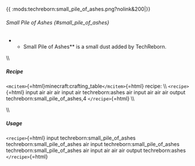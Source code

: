{{ :mods:techreborn:small_pile_of_ashes.png?nolink&200\|}}

###### Small Pile of Ashes {#small_pile_of_ashes}

-   -   Small Pile of Ashes\*\* is a small dust added by TechReborn.

\\\\

##### Recipe

`<mcitem>`{=html}minecraft:crafting_table`</mcitem>`{=html} recipe: \\\\
`<recipe>`{=html} input air air air input air techreborn:ashes air input
air air air output techreborn:small_pile_of_ashes,4 `</recipe>`{=html}
\\\\

\\\\

##### Usage

`<recipe>`{=html} input techreborn:small_pile_of_ashes
techreborn:small_pile_of_ashes air input techreborn:small_pile_of_ashes
techreborn:small_pile_of_ashes air input air air air output
techreborn:ashes `</recipe>`{=html}
